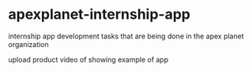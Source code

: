 # apexplanet-internship-app
internship app development tasks that are being done in the apex planet organization

upload product video of showing example of app
